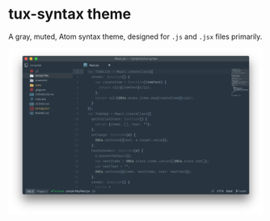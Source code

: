 # tux-syntax theme

A gray, muted, Atom syntax theme, designed for `.js` and `.jsx` files primarily. 

![A screenshot of your theme](https://raw.githubusercontent.com/astanciu/tux-syntax/master/screenshot/screenshot.png)
